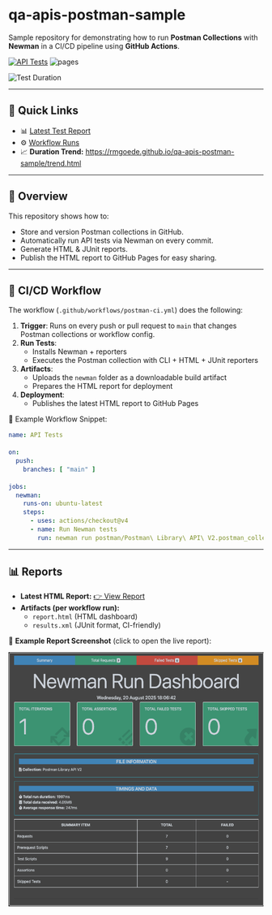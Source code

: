 # qa-apis-postman-sample

Sample repository for demonstrating how to run **Postman Collections** with **Newman** in a CI/CD pipeline using **GitHub Actions**.

[![API Tests](https://github.com/rmgoede/qa-apis-postman-sample/actions/workflows/postman-ci.yml/badge.svg)](https://github.com/rmgoede/qa-apis-postman-sample/actions/workflows/postman-ci.yml)
![pages](https://img.shields.io/badge/pages-deployed-brightgreen)

![Test Duration](https://img.shields.io/endpoint?url=https://rmgoede.github.io/qa-apis-postman-sample/badge.json)

---

## 🔗 Quick Links
- 📊 [Latest Test Report](https://rmgoede.github.io/qa-apis-postman-sample/report.html)  
- ⚙️ [Workflow Runs](https://github.com/rmgoede/qa-apis-postman-sample/actions)
- 📈 **Duration Trend:** https://rmgoede.github.io/qa-apis-postman-sample/trend.html


---

## 📖 Overview
This repository shows how to:

- Store and version Postman collections in GitHub.
- Automatically run API tests via Newman on every commit.
- Generate HTML & JUnit reports.
- Publish the HTML report to GitHub Pages for easy sharing.

---

## 🚀 CI/CD Workflow

The workflow (`.github/workflows/postman-ci.yml`) does the following:

1. **Trigger**: Runs on every push or pull request to `main` that changes Postman collections or workflow config.  
2. **Run Tests**:  
   - Installs Newman + reporters  
   - Executes the Postman collection with CLI + HTML + JUnit reporters  
3. **Artifacts**:  
   - Uploads the `newman` folder as a downloadable build artifact  
   - Prepares the HTML report for deployment  
4. **Deployment**:  
   - Publishes the latest HTML report to GitHub Pages  

📄 Example Workflow Snippet:

```yml
name: API Tests

on:
  push:
    branches: [ "main" ]

jobs:
  newman:
    runs-on: ubuntu-latest
    steps:
      - uses: actions/checkout@v4
      - name: Run Newman tests
        run: newman run postman/Postman\ Library\ API\ V2.postman_collection.json
```
---

## 📊 Reports

- **Latest HTML Report:** [👉 View Report](https://rmgoede.github.io/qa-apis-postman-sample/report.html)  
- **Artifacts (per workflow run):**
  - `report.html` (HTML dashboard)  
  - `results.xml` (JUnit format, CI-friendly)  

📸 **Example Report Screenshot** (click to open the live report):

[![Newman Report Screenshot](docs/report-screenshot.png)](https://rmgoede.github.io/qa-apis-postman-sample/report.html)
